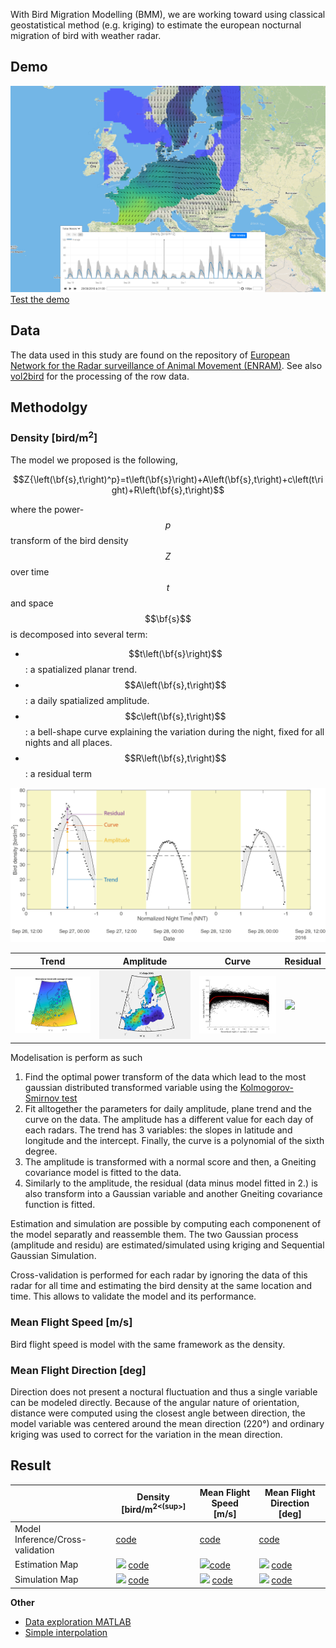 <script src="https://cdnjs.cloudflare.com/ajax/libs/mathjax/2.7.5/MathJax.js?config=TeX-AMS-MML_HTMLorMML" type="text/javascript"></script>
With Bird Migration Modelling (BMM), we are working toward using classical geostatistical method (e.g. kriging) to estimate the european nocturnal migration of bird with weather radar.
## Demo
[<img src="figure/screenshot.PNG">
Test the demo](https://zoziologie.raphaelnussbaumer.com/bmm-map/)

## Data
The data used in this study are found on the repository of [European Network for the Radar surveillance of Animal Movement (ENRAM)](http://enram.github.io/data-repository/). See also [vol2bird](https://github.com/adokter/vol2bird) for the processing of the row data.

## Methodolgy

### Density [bird/m<sup>2</sup>]

The model we proposed is the following,

$$Z{\left(\bf{s},t\right)^p}=t\left(\bf{s}\right)+A\left(\bf{s},t\right)+c\left(t\right)+R\left(\bf{s},t\right)$$

where the power-$$p$$ transform of the bird density $$Z$$ over time $$t$$ and space $$\bf{s}$$ is decomposed into several term:
* $$t\left(\bf{s}\right)$$: a spatialized planar trend.
* $$A\left(\bf{s},t\right)$$: a daily spatialized amplitude.
* $$c\left(\bf{s},t\right)$$: a bell-shape curve explaining the variation during the night, fixed for all nights and all places.
* $$R\left(\bf{s},t\right)$$: a residual term

<img src="figure/paper/mathematical_model_2.png">

| Trend  | Amplitude | Curve  | Residual |
| ------------- | ------------- | ------------- | ------------- |
|  <img src="figure/trend.png"> | <img src="figure/Density_estimationMap_amplitude.gif">  | <img src="figure/curve.png">  | <img src="figure/Density_estimationMap_residu.gif">  |



Modelisation is perform as such
1. Find the optimal power transform of the data which lead to the most gaussian distributed transformed variable using the [Kolmogorov-Smirnov test](https://en.wikipedia.org/wiki/Kolmogorov%E2%80%93Smirnov_test)
2. Fit alltogether the parameters for daily amplitude, plane trend and the curve on the data. The amplitude has a different value for each day of each radars. The trend has 3 variables: the slopes in latitude and longitude and the intercept. Finally, the curve is a polynomial of the sixth degree. 
3. The amplitude is transformed with a normal score and then, a Gneiting covariance model is fitted to the data.
4. Similarly to the amplitude, the residual (data minus model fitted in 2.) is also transform into a Gaussian variable and another Gneiting covariance function is fitted. 

Estimation and simulation are possible by computing each componenent of the model separatly and reassemble them. The two Gaussian process (amplitude and residu) are estimated/simulated using kriging and Sequential Gaussian Simulation. 

Cross-validation is performed for each radar by ignoring the data of this radar for all time and estimating the bird density at the same location and time. This allows to validate the model and its performance.

### Mean Flight Speed [m/s]
Bird flight speed is model with the same framework as the density.


### Mean Flight Direction [deg]
Direction does not present a noctural fluctuation and thus a single variable can be modeled directly. Because of the angular nature of orientation, distance were computed using the closest angle between direction, the model variable was centered around the mean direction (220°) and ordinary kriging was used to correct for the variation in the mean direction.  


## Result

| 					| Density [bird/m<sup>2<(sup>] | Mean Flight Speed [m/s]  |Mean Flight Direction [deg] |
| ------------- 	| ------------- 	 | ------------- | ------------- |
|  Model Inference/Cross-validation 	|   [code](https://rafnuss-phd.github.io/BMM/html/Density_modelInf_crossValid) |  [code](https://rafnuss-phd.github.io/BMM/html/FlightSpeed_modelInf_corssValid)  |  [code](https://rafnuss-phd.github.io/BMM/html/FlightDir_modelInf_corssValid)  |
|  Estimation Map 	|  <img src="figure/Density_estimationMap_reassamble.gif"> [code](https://rafnuss-phd.github.io/BMM/html/Density_estimationMap) | <img src="figure/FlightSpeed_estimationMap_reassemble.gif">[code](https://rafnuss-phd.github.io/BMM/html/FlightSpeed_estimationMap)  | <img src="figure/FlightDir_estimationMap_reassemble.gif"> [code](https://rafnuss-phd.github.io/BMM/html/FlightDir_estimationMap)  |
|  Simulation Map 	| <img src="figure/Density_simulationMap_reassemble.gif">  [code](https://rafnuss-phd.github.io/BMM/html/) | <img src="figure/FlightSpeed_simulationMap_reassemble.gif"> [code](https://rafnuss-phd.github.io/BMM/html/)  | <img src="figure/FlightDir_simulationMap_reassemble.gif"> [code](https://rafnuss-phd.github.io/BMM/html/)  |







**Other**

* [Data exploration MATLAB](https://rafnuss-phd.github.io/BMM/html/Data_Exploration)
* [Simple interpolation](https://rafnuss-phd.github.io/BMM/html/interpolationSimple)



